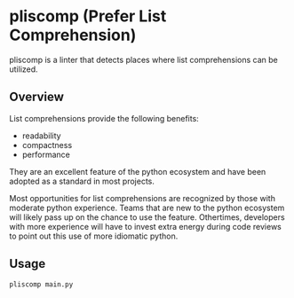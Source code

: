 # pliscomp (Prefer List Comprehension)

pliscomp is a linter that detects places where list comprehensions can be utilized.

## Overview

List comprehensions provide the following benefits:

- readability
- compactness
- performance

They are an excellent feature of the python ecosystem and have been adopted as a standard in most projects. 

Most opportunities for list comprehensions are recognized by those with moderate python experience. Teams that are new to the python ecosystem will likely pass up on the chance to use the feature. Othertimes, developers with more experience will have to invest extra energy during code reviews to point out this use of more idiomatic python. 

## Usage

```
pliscomp main.py
```
